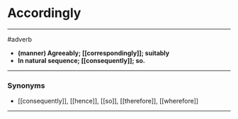 # Accordingly
---
#adverb
- **(manner) Agreeably; [[correspondingly]]; suitably**
- **In natural sequence; [[consequently]]; so.**
---
### Synonyms
- [[consequently]], [[hence]], [[so]], [[therefore]], [[wherefore]]
---
